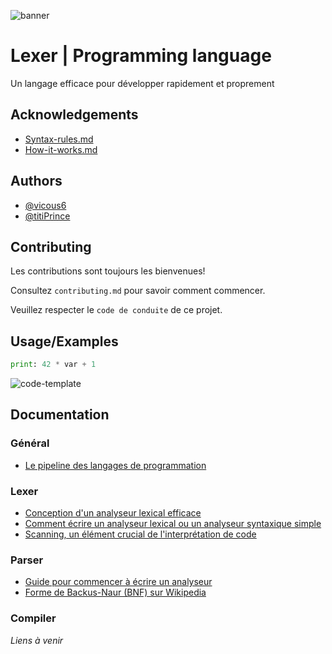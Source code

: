 ![banner](https://github.com/M-U-C-K-A/LanguageCreation/assets/96072629/4a9ddff3-9b99-4651-b4fa-c3088b8d8a69)
# Lexer | Programming language

Un langage efficace pour développer rapidement et proprement

## Acknowledgements

 - [Syntax-rules.md](Syntax-rules.md)
 - [How-it-works.md](How-it-works.md)


## Authors

- [@vicous6](https://www.github.com/vicous6)
- [@titiPrince ](https://www.github.com/titiPrince)


## Contributing

Les contributions sont toujours les bienvenues!

Consultez `contributing.md` pour savoir comment commencer.

Veuillez respecter le `code de conduite` de ce projet.


## Usage/Examples

```python
print: 42 * var + 1
```
![code-template](https://github.com/M-U-C-K-A/LanguageCreation/assets/96072629/5c9fe373-4d7b-46e0-96c1-06f4e7a91eb3)


## Documentation

### Général
- [Le pipeline des langages de programmation](https://www.freecodecamp.org/news/the-programming-language-pipeline-91d3f449c919/)

### Lexer
- [Conception d'un analyseur lexical efficace](https://accu.org/journals/overload/26/145/balaam_2510/)
- [Comment écrire un analyseur lexical ou un analyseur syntaxique simple](https://stlab.cc/legacy/how-to-write-a-simple-lexical-analyzer-or-parser.html)
- [Scanning, un élément crucial de l'interprétation de code](https://craftinginterpreters.com/scanning.html)

### Parser
- [Guide pour commencer à écrire un analyseur](https://supunsetunga.medium.com/writing-a-parser-getting-started-44ba70bb6cc9)
- [Forme de Backus-Naur (BNF) sur Wikipedia](https://fr.wikipedia.org/wiki/Forme_de_Backus-Naur)

### Compiler

*Liens à venir*
